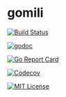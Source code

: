 # gomili

[![Build Status](https://github.com/selimslab/gomili/workflows/build/badge.svg?branch=master)](https://github.com/selimslab/gomili/actions)

[![godoc](https://godoc.org/github.com/selimslab/gomili?status.svg)](https://godoc.org/github.com/selimslab/gomili)

[![Go Report Card](https://goreportcard.com/badge/github.com/selimslab/gomili)](https://goreportcard.com/report/github.com/selimslab/gomili)

[![Codecov](https://img.shields.io/codecov/c/github/selimslab/gomili)](https://codecov.io/gh/selimslab/gomili)

[![MIT License](https://img.shields.io/github/license/selimslab/gomili)](https://github.com/selimslab/gomili/blob/master/LICENSE)
